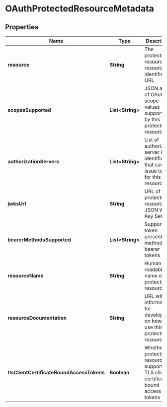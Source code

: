 # OAuthProtectedResourceMetadata

## Properties
Name | Type | Description | Notes
------------ | ------------- | ------------- | -------------
**resource** | **String** | The protected resource&#x27;s resource identifier URL | 
**scopesSupported** | **List&lt;String&gt;** | JSON array of OAuth scope values supported by this protected resource |  [optional]
**authorizationServers** | **List&lt;String&gt;** | List of authorization server issuer identifiers that can issue tokens for this resource |  [optional]
**jwksUrl** | **String** | URL of the protected resource&#x27;s JSON Web Key Set |  [optional]
**bearerMethodsSupported** | **List&lt;String&gt;** | Supported token presentation methods for bearer tokens |  [optional]
**resourceName** | **String** | Human-readable name of the protected resource |  [optional]
**resourceDocumentation** | **String** | URL with information for developers on how to use this protected resource |  [optional]
**tlsClientCertificateBoundAccessTokens** | **Boolean** | Whether the protected resource supports TLS client certificate bound access tokens |  [optional]
